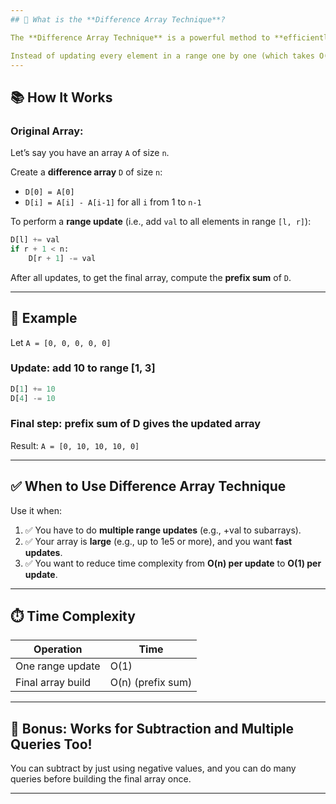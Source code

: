 ```yaml
---
## 🧠 What is the **Difference Array Technique**?

The **Difference Array Technique** is a powerful method to **efficiently perform multiple range update operations** on an array.

Instead of updating every element in a range one by one (which takes O(n) per operation), we update the difference array, which takes **O(1)** time per operation.
---
```


## 📚 How It Works

### Original Array:

Let’s say you have an array `A` of size `n`.

Create a **difference array** `D` of size `n`:

- `D[0] = A[0]`
- `D[i] = A[i] - A[i-1]` for all `i` from 1 to `n-1`

To perform a **range update** (i.e., add `val` to all elements in range `[l, r]`):

```python
D[l] += val
if r + 1 < n:
    D[r + 1] -= val
```

After all updates, to get the final array, compute the **prefix sum** of `D`.

---

## 🧪 Example

Let `A = [0, 0, 0, 0, 0]`

### Update: add 10 to range [1, 3]

```python
D[1] += 10
D[4] -= 10
```

### Final step: prefix sum of D gives the updated array

Result: `A = [0, 10, 10, 10, 0]`

---

## ✅ When to Use Difference Array Technique

Use it when:

1. ✅ You have to do **multiple range updates** (e.g., +val to subarrays).
2. ✅ Your array is **large** (e.g., up to 1e5 or more), and you want **fast updates**.
3. ✅ You want to reduce time complexity from **O(n) per update** to **O(1) per update**.

---

## ⏱️ Time Complexity

| Operation         | Time              |
| ----------------- | ----------------- |
| One range update  | O(1)              |
| Final array build | O(n) (prefix sum) |

---

## 🧩 Bonus: Works for Subtraction and Multiple Queries Too!

You can subtract by just using negative values, and you can do many queries before building the final array once.

---
